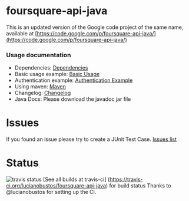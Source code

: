 foursquare-api-java
=========

This is an updated version of the Google code project of the same name, available at [https://code.google.com/p/foursquare-api-java/](https://code.google.com/p/foursquare-api-java/)

### Usage documentation
* Dependencies: [Dependencies](https://github.com/clinejj/foursquare-api-java/wiki/Dependencies)
* Basic usage example: [Basic Usage](https://github.com/clinejj/foursquare-api-java/wiki/Basic-Usage)
* Authentication example: [Authentication Example](https://github.com/clinejj/foursquare-api-java/wiki/Authentication-Example)
* Using maven: [Maven](https://github.com/clinejj/foursquare-api-java/wiki/Maven)
* Changelog: [Changelog](https://github.com/clinejj/foursquare-api-java/wiki/Changelog)
* Java Docs: Please download the javadoc jar file

Issues
========
If you found an issue please try to create a JUnit Test Case. [Issues list](https://github.com/clinejj/foursquare-api-java/issues)

Status
=======
![travis status](https://travis-ci.org/lucianobustos/foursquare-api-java.svg)
[See all builds at travis-ci] (https://travis-ci.org/lucianobustos/foursquare-api-java) for build status 
Thanks to @lucianobustos for setting up the CI.
